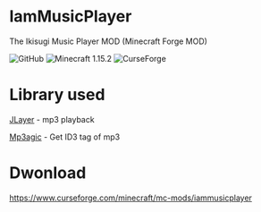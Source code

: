 # IamMusicPlayer
The Ikisugi Music Player MOD (Minecraft Forge MOD)

<img alt="GitHub" src="https://img.shields.io/github/license/teamfelnull/iammusicplayer?style=for-the-badge"> <img alt="Minecraft 1.15.2" src="https://img.shields.io/badge/Minecraft-1.15.2-green.svg?style=for-the-badge"> <img alt="CurseForge" src="https://cf.way2muchnoise.eu/versions/386380.svg">

# Library used

[JLayer](http://www.javazoom.net/javalayer/javalayer.html) - mp3 playback

[Mp3agic](https://github.com/mpatric/mp3agic) - Get ID3 tag of mp3

# Dwonload
https://www.curseforge.com/minecraft/mc-mods/iammusicplayer
